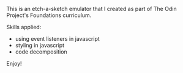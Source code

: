 This is an etch-a-sketch emulator that I created as part of The Odin Project's Foundations curriculum.

Skills applied:
- using event listeners in javascript
- styling in javascript
- code decomposition

Enjoy!